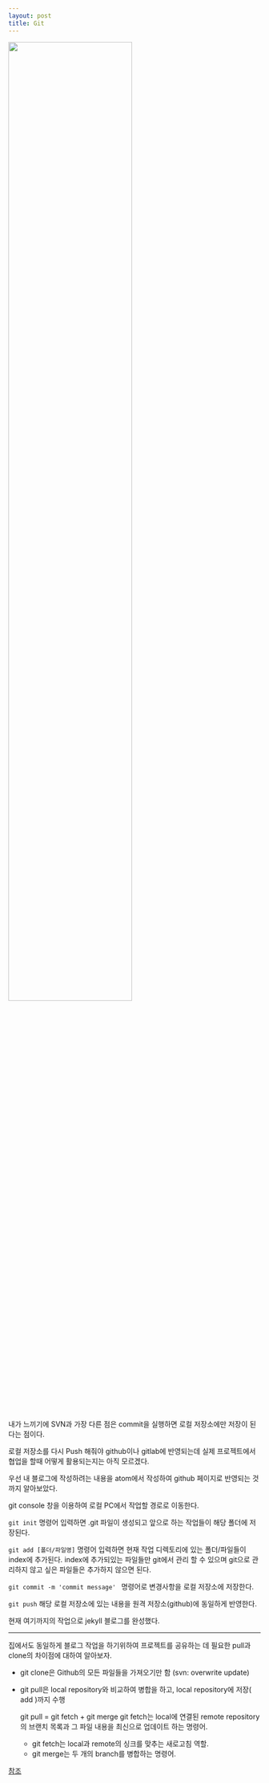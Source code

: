 ```yaml
---
layout: post
title: Git
---
```


<img src="https://t1.daumcdn.net/cfile/tistory/1509A1384F0F0E2511" width="70%" height="">

내가 느끼기에 SVN과 가장 다른 점은 commit을 실행하면 로컬 저장소에만 저장이 된다는 점이다.

로컬 저장소를 다시 Push 해줘야 github이나 gitlab에 반영되는데 실제 프로젝트에서 협업을 할때 어떻게 활용되는지는 아직 모르겠다.

우선 내 블로그에 작성하려는 내용을 atom에서 작성하여 github 페이지로 반영되는 것 까지 알아보았다.

git console 창을 이용하여 로컬 PC에서 작업할 경로로 이동한다.

`` git init `` 명령어 입력하면 .git 파일이 생성되고 앞으로 하는 작업들이 해당 폴더에 저장된다.

`` git add [폴더/파일명] `` 명령어 입력하면 현재 작업 디렉토리에 있는 폴더/파일들이 index에 추가된다.   index에 추가되있는 파일들만 git에서 관리 할 수 있으며 git으로 관리하지 않고 싶은 파일들은 추가하지 않으면 된다.

``git commit -m 'commit message' `` 명령어로 변경사항을 로컬 저장소에 저장한다.

`` git push `` 해당 로컬 저장소에 있는 내용을 원격 저장소(github)에 동일하게 반영한다.

현재 여기까지의 작업으로 jekyll 블로그를 완성했다.
- - - - -

집에서도 동일하게 블로그 작업을 하기위하여 프로젝트를 공유하는 데 필요한 pull과 clone의 차이점에 대하여 알아보자.

* git clone은 Github의 모든 파일들을 가져오기만 함 (svn: overwrite update)

* git pull은 local repository와 비교하여 병합을 하고, local repository에 저장( add )까지 수행

    git pull = git fetch + git merge
    git fetch는 local에 연결된 remote repository의 브랜치 목록과 그 파일 내용을 최신으로 업데이트 하는 명령어.

    * git fetch는 local과 remote의 싱크를 맞추는 새로고침 역할.
    * git merge는 두 개의 branch를 병합하는 명령어.
      

[참조](https://victorydntmd.tistory.com/category/Git/%EA%B0%9C%EB%85%90%EA%B3%BC%20%ED%99%9C%EC%9A%A9)
